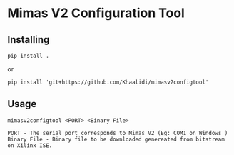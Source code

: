 # Mimas V2 Configuration Tool

## Installing

```
pip install .
```
or

```
pip install 'git+https://github.com/Khaalidi/mimasv2configtool' 
```
## Usage
```
mimasv2configtool <PORT> <Binary File>

PORT - The serial port corresponds to Mimas V2 (Eg: COM1 on Windows )
Binary File - Binary file to be downloaded genereated from bitstream on Xilinx ISE.
```